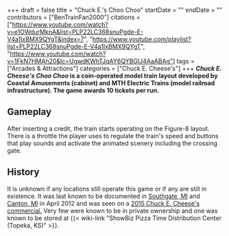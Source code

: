 +++
draft = false
title = "Chuck E.'s Choo Choo"
startDate = ""
endDate = ""
contributors = ["BenTrainFan2000"]
citations = ["https://www.youtube.com/watch?v=e1OWdurMknA&list=PLP22LC368snuPgde-E-V4a1IxBMX9QYgT&index=7", "https://www.youtube.com/playlist?list=PLP22LC368snuPgde-E-V4a1IxBMX9QYgT", "https://www.youtube.com/watch?v=1FkN7HMAh20&lc=UgwdKWhTJqAY6QYBGIJ4AaABAg"]
tags = ["Arcades & Attractions"]
categories = ["Chuck E. Cheese's"]
+++
***Chuck E. Cheese's Choo Choo* is a coin-operated model train layout developed by Coastal Amusements (cabinet) and MTH Electric Trains (model railroad infrastructure). The game awards 10 tickets per run.**

## Gameplay

After inserting a credit, the train starts operating on the Figure-8 layout. There is a throttle the player uses to regulate the train's speed and buttons that play sounds and activate the animated scenery including the crossing gate.

## History

It is unknown if any locations still operate this game or if any are still in existence. It was last known to be documented in [Southgate, MI](https://www.youtube.com/watch?v=CY0tWAV5hmQ&list=PLP22LC368snuPgde-E-V4a1IxBMX9QYgT&index=2) and [Canton, MI](https://www.youtube.com/watch?v=e1OWdurMknA&list=PLP22LC368snuPgde-E-V4a1IxBMX9QYgT&index=7) in April 2012 and was seen on a [2015 Chuck E. Cheese's commercial.](https://www.youtube.com/watch?v=1FkN7HMAh20&lc=UgwdKWhTJqAY6QYBGIJ4AaABAg) Very few were known to be in private ownership and one was known to be stored at {{< wiki-link "ShowBiz Pizza Time Distribution Center (Topeka, KS)" >}}.
